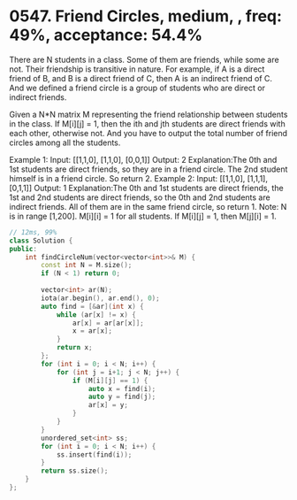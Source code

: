 # 0547. Friend Circles, medium, , freq: 49%, acceptance: 54.4%

There are N students in a class. Some of them are friends, while some are not. Their friendship is transitive in nature. For example, if A is a direct friend of B, and B is a direct friend of C, then A is an indirect friend of C. And we defined a friend circle is a group of students who are direct or indirect friends.

Given a N*N matrix M representing the friend relationship between students in the class. If M[i][j] = 1, then the ith and jth students are direct friends with each other, otherwise not. And you have to output the total number of friend circles among all the students.

Example 1:
Input: 
[[1,1,0],
 [1,1,0],
 [0,0,1]]
Output: 2
Explanation:The 0th and 1st students are direct friends, so they are in a friend circle. 
The 2nd student himself is in a friend circle. So return 2.
Example 2:
Input: 
[[1,1,0],
 [1,1,1],
 [0,1,1]]
Output: 1
Explanation:The 0th and 1st students are direct friends, the 1st and 2nd students are direct friends, 
so the 0th and 2nd students are indirect friends. All of them are in the same friend circle, so return 1.
Note:
N is in range [1,200].
M[i][i] = 1 for all students.
If M[i][j] = 1, then M[j][i] = 1.

```c++
// 12ms, 99%
class Solution {
public:
    int findCircleNum(vector<vector<int>>& M) {
        const int N = M.size();
        if (N < 1) return 0;
        
        vector<int> ar(N);
        iota(ar.begin(), ar.end(), 0);
        auto find = [&ar](int x) {
            while (ar[x] != x) {
                ar[x] = ar[ar[x]];
                x = ar[x];
            }
            return x;
        };
        for (int i = 0; i < N; i++) {
            for (int j = i+1; j < N; j++) {
                if (M[i][j] == 1) {
                    auto x = find(i);
                    auto y = find(j);
                    ar[x] = y;
                }
            }
        }
        unordered_set<int> ss;
        for (int i = 0; i < N; i++) {
            ss.insert(find(i));
        }
        return ss.size();
    }
};
```

